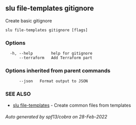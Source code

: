 ## slu file-templates gitignore

Create basic gitignore

```
slu file-templates gitignore [flags]
```

### Options

```
  -h, --help        help for gitignore
      --terraform   Add Terraform part
```

### Options inherited from parent commands

```
      --json   Format output to JSON
```

### SEE ALSO

* [slu file-templates](slu_file-templates.md)	 - Create common files from templates

###### Auto generated by spf13/cobra on 28-Feb-2022
